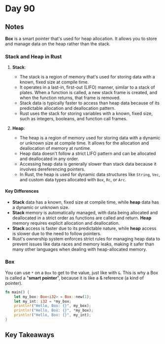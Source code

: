 # Day 90

## Notes

**Box** is a smart pointer that's used for heap allocation. It allows you to store and manage data on the heap rather than the stack.

### Stack and Heap in Rust

1. **Stack**:
   - The stack is a region of memory that's used for storing data with a known, fixed size at compile time.
   - It operates in a last-in, first-out (LIFO) manner, similar to a stack of plates. When a function is called, a new stack frame is created, and when the function returns, that frame is removed.
   - Stack data is typically faster to access than heap data because of its predictable allocation and deallocation pattern.
   - Rust uses the stack for storing variables with a known, fixed size, such as integers, booleans, and function call frames.

2. **Heap**:
   - The heap is a region of memory used for storing data with a dynamic or unknown size at compile time. It allows for the allocation and deallocation of memory at runtime.
   - Heap data doesn't follow a strict LIFO pattern and can be allocated and deallocated in any order.
   - Accessing heap data is generally slower than stack data because it involves dereferencing pointers.
   - In Rust, the heap is used for dynamic data structures like `String`, `Vec`, and custom data types allocated with `Box`, `Rc`, or `Arc`.

#### Key Differences

- **Stack** data has a known, fixed size at compile time, while **heap** data has a dynamic or unknown size.
- **Stack** memory is automatically managed, with data being allocated and deallocated in a strict order as functions are called and return. **Heap** memory requires explicit allocation and deallocation.
- **Stack** access is faster due to its predictable nature, while **heap** access is slower due to the need to follow pointers.
- Rust's ownership system enforces strict rules for managing heap data to prevent issues like data races and memory leaks, making it safer than many other languages when dealing with heap-allocated memory.

### Box

You can use `*` on a `Box` to get to the value, just like with `&`.
This is why a Box is called a "**smart pointer**", because it is like a & reference (a kind of pointer).

```rust
fn main() {
    let my_box: Box<i32> = Box::new(1);
    let my_int: i32 = *my_box;
    println!("Hello, Box: {}", my_box);
    println!("Hello, Box: {}", *my_box);
    println!("Hello, Box: {}", my_int);
}

```

## Key Takeaways
